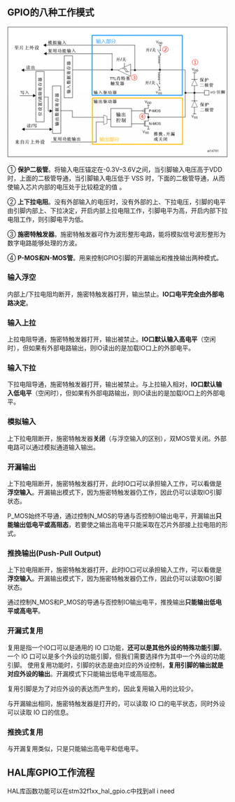 ## GPIO的八种工作模式

![GPIO基本结构](assets/image-20250713160846185.png)

① **保护二极管**。将输入电压锚定在-0.3V–3.6V之间，当引脚输入电压高于VDD 时，上面的二极管导通，当引脚输入电压低于 VSS 时，下面的二极管导通，从而使输入芯片内部的电压处于比较稳定的值  。

② **上下拉电阻**。没有外部输入的电压时，没有外部的上、下拉电压，引脚的电平由引脚内部上、下拉决定，开启内部上拉电阻工作，引脚电平为高，开启内部下拉电阻工作，则引脚电平为低。  

③ **施密特触发器**。施密特触发器可作为波形整形电路，能将模拟信号波形整形为数字电路能够处理的方波。

④ **P-MOS和N-MOS管**。用来控制GPIO引脚的开漏输出和推挽输出两种模式。

### 输入浮空

内部上/下拉电阻均断开，施密特触发器打开，输出禁止。**IO口电平完全由外部电路决定**。

### 输入上拉

上拉电阻导通，施密特触发器打开，输出被禁止。**IO口默认输入高电平**（空闲时），但如果有外部电路输出，则IO读出的是加载IO口上的外部电平。

### 输入下拉

下拉电阻导通，施密特触发器打开，输出被禁止。与上拉输入相对，**IO口默认输入低电平**（空闲时），但如果有外部电路输出，则IO读出的是加载IO口上的外部电平。

### 模拟输入

上下拉电阻断开，施密特触发器**关闭**（与浮空输入的区别），双MOS管关闭。外部电路可以通过模拟通道输入输出。

### 开漏输出

上下拉电阻断开，施密特触发器打开，此时IO口可以承担输入工作，可以看做是**浮空输入**。开漏输出模式下，因为施密特触发器仍工作，因此仍可以读取IO引脚状态。

P_MOS始终不导通，通过控制N_MOS的导通与否控制IO输出电平，开漏输出**只能输出低电平或高阻态**，若要使之输出高电平只能采取在芯片外部接上拉电阻的形式。

### 推挽输出(Push-Pull Output)

上下拉电阻断开，施密特触发器打开，此时IO口可以承担输入工作，可以看做是**浮空输入**。开漏输出模式下，因为施密特触发器仍工作，因此仍可以读取IO引脚状态。

通过控制N_MOS和P_MOS的导通与否控制IO输出电平，推挽输出**只能输出低电平或高电平**。

### 开漏式复用

复用是指一个IO口可以是通用的 IO 口功能，**还可以是其他外设的特殊功能引脚**。一个 IO 口可以是多个外设的功能引脚，但我们需要选择作为其中一个外设的功能引脚。  使用复用功能时，引脚的状态是由对应的外设控制，**复用引脚的输出就是对应外设的输出**。开漏模式下只能输出低电平或高阻态。

复用引脚是为了对应外设的表达而产生的，因此复用输入用的比较少。

与开漏输出相同，施密特触发器是打开的，可以读取 IO 口的电平状态，同时外设可以读取 IO 口的信息。  

### 推挽式复用

与开漏复用类似，只是只能输出高电平和低电平。

## HAL库GPIO工作流程

HAL库函数功能可以在stm32f1xx_hal_gpio.c中找到all i need
